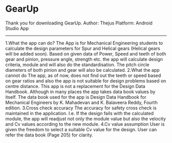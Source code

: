 # GearUp
Thank you for downloading GearUp.
Author: Thejus 
Platform: Android Studio App
________________________________________

1.What the app can do?
    The App is for Mechanical Engineering students to calculate the design parameters for Spur and Helical gears (Helical gears will be added soon). Based on given data of Power, Speed and teeth of both gear and pinion, pressure angle, strength etc.  the app will calculate design criteria, module and will also do the standardisation. The pitch circle diameters of both pinion and gear will also be calculated.
2.What the app cannot do
    The app, as of now, does not find out the teeth or speed based on gear ratios and also the app is not suitable for design problems based on centre distance. This app is not a replacement for the Design Data Handbook. Although in many places the app takes data book values by itself. The data book used for the app is Design Data Handbook for Mechanical Engineers by K. Mahadevan and K. Balaveera Reddy, Fourth edition.
3.Cross check accuracy
    The accuracy for safety cross check is maintained in the application. I.e. If the design fails  with the calculated module, the app will readjust not only the module value but also the velocity and Cv values according to the new module.
4.Cv value assumption 
    User is given the freedom to select a suitable Cv value for the design. User can refer the data book (Page 205) for clarity.

